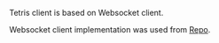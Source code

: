 Tetris client is based on Websocket client.

Websocket client implementation was used from [Repo](https://github.com/jeremyong/websocket_client).
